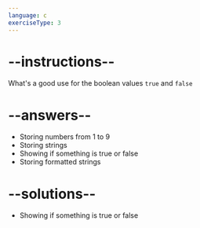```yaml
---
language: c
exerciseType: 3
---
```


# --instructions--

What's a good use for the boolean values `true` and `false`

# --answers--

- Storing numbers from 1 to 9
- Storing strings
- Showing if something is true or false
- Storing formatted strings

# --solutions--

- Showing if something is true or false
